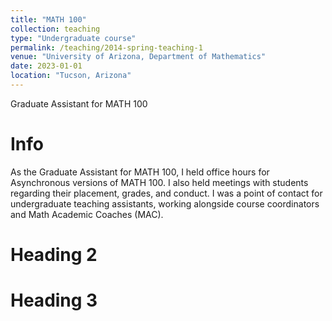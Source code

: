 ```yaml
---
title: "MATH 100"
collection: teaching
type: "Undergraduate course"
permalink: /teaching/2014-spring-teaching-1
venue: "University of Arizona, Department of Mathematics"
date: 2023-01-01
location: "Tucson, Arizona"
---
```


Graduate Assistant for MATH 100

Info
======
As the Graduate Assistant for MATH 100, I held office hours for Asynchronous versions of MATH 100. I also held meetings with students regarding their placement, grades, and conduct. I was a point of contact for undergraduate teaching assistants, working alongside course coordinators and Math Academic Coaches (MAC). 


Heading 2
======

Heading 3
======
